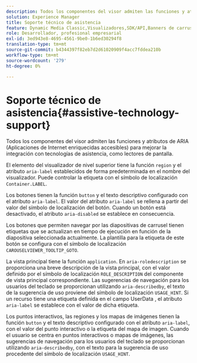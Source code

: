 ```yaml
---
description: Todos los componentes del visor admiten las funciones y atributos de ARIA (Aplicaciones de Internet enriquecidas accesibles) para mejorar la integración con tecnologías de asistencia, como lectores de pantalla.
solution: Experience Manager
title: Soporte técnico de asistencia
feature: Dynamic Media Classic,Visualizadores,SDK/API,Banners de carrusel,Accesibilidad
role: Desarrollador, profesional empresarial
exl-id: 3ed943e8-4695-4561-9be0-1b6ed30294f8
translation-type: tm+mt
source-git-commit: b4344397f82eb7d2d61020909f4acc7fddea210b
workflow-type: tm+mt
source-wordcount: '279'
ht-degree: 0%

---
```


# Soporte técnico de asistencia{#assistive-technology-support}

Todos los componentes del visor admiten las funciones y atributos de ARIA (Aplicaciones de Internet enriquecidas accesibles) para mejorar la integración con tecnologías de asistencia, como lectores de pantalla.

El elemento del visualizador de nivel superior tiene la función `region` y el atributo `aria-label` establecidos de forma predeterminada en el nombre del visualizador. Puede controlar la etiqueta con el símbolo de localización `Container.LABEL`.

Los botones tienen la función `button` y el texto descriptivo configurado con el atributo `aria-label`. El valor del atributo `aria-label` se rellena a partir del valor del símbolo de localización del botón. Cuando un botón está desactivado, el atributo `aria-disabled` se establece en consecuencia.

Los botones que permiten navegar por las diapositivas de carrusel tienen etiquetas que se actualizan en tiempo de ejecución en función de la diapositiva seleccionada actualmente. La plantilla para la etiqueta de este botón se configura con el símbolo de localización `CAROUSELVIEWER_TOOLTIP_GOTO`.

La vista principal tiene la función `application`. En `aria-roledescription` se proporciona una breve descripción de la vista principal, con el valor definido por el símbolo de localización `ROLE_DESCRIPTION` del componente de vista principal correspondiente. Las sugerencias de navegación para los usuarios del teclado se proporcionan utilizando `aria-describedby`, el texto de la sugerencia de uso proviene del símbolo de localización `USAGE_HINT`. Si un recurso tiene una etiqueta definida en el campo UserData , el atributo `aria-label` se establece con el valor de dicha etiqueta.

Los puntos interactivos, las regiones y los mapas de imágenes tienen la función `button` y el texto descriptivo configurado con el atributo `aria-label`, con el valor del punto interactivo o la etiqueta del mapa de imagen. Cuando el usuario se centra en puntos interactivos o mapas de imágenes, las sugerencias de navegación para los usuarios del teclado se proporcionan utilizando `aria-describedby`, con el texto para la sugerencia de uso procedente del símbolo de localización `USAGE_HINT`.
